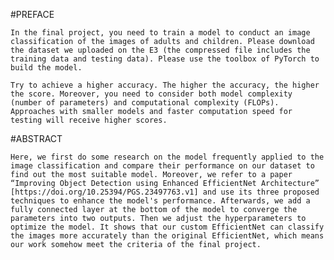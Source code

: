 #PREFACE

    In the final project, you need to train a model to conduct an image classification of the images of adults and children. Please download the dataset we uploaded on the E3 (the compressed file includes the training data and testing data). Please use the toolbox of PyTorch to build the model.

	Try to achieve a higher accuracy. The higher the accuracy, the higher the score. Moreover, you need to consider both model complexity (number of parameters) and computational complexity (FLOPs). Approaches with smaller models and faster computation speed for testing will receive higher scores.

#ABSTRACT

	Here, we first do some research on the model frequently applied to the image classification and compare their performance on our dataset to find out the most suitable model. Moreover, we refer to a paper “Improving Object Detection using Enhanced EfficientNet Architecture” [https://doi.org/10.25394/PGS.23497763.v1] and use its three proposed techniques to enhance the model's performance. Afterwards, we add a fully connected layer at the bottom of the model to converge the parameters into two outputs. Then we adjust the hyperparameters to optimize the model. It shows that our custom EfficientNet can classify the images more accurately than the original EfficientNet, which means our work somehow meet the criteria of the final project.

